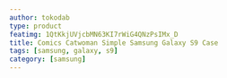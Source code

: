 ```yaml
---
author: tokodab
type: product
featimg: 1QtKkjUVjcbMN63KI7rWiG4QNzPsIMx_D
title: Comics Catwoman Simple Samsung Galaxy S9 Case
tags: [samsung, galaxy, s9]
category: [samsung]
---
```


